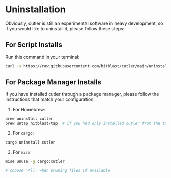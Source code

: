 # Uninstallation

Obviously, cutler is still an experimental software in heavy development, so if you would like to uninstall it, please follow these steps:

## For Script Installs

Run this command in your terminal:

```bash
curl -s https://raw.githubusercontent.com/hitblast/cutler/main/uninstall.sh | bash
```

## For Package Manager Installs

If you have installed cutler through a package manager, please follow the instructions that match your configuration:

1. For Homebrew:

```bash
brew uninstall cutler
brew untap hitblast/tap  # if you had only installed cutler from the tap
```

2. For `cargo`:

```bash
cargo uninstall cutler
```

3. For `mise`:

```bash
mise unuse -g cargo:cutler

# choose 'All' when pruning files if available
```
